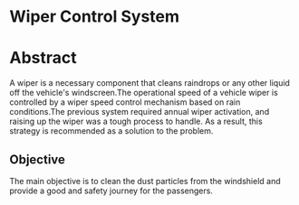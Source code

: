 # Wiper Control System
# Abstract
A wiper is a necessary component that cleans raindrops or any other liquid off the vehicle's windscreen.The operational speed of a vehicle wiper is controlled by a wiper speed control mechanism based on rain conditions.The previous system required annual wiper activation, and raising up the wiper was a tough process to handle. As a result, this strategy is recommended as a solution to the problem.
## Objective
The main objective is to clean the dust particles from the windshield and provide a good and safety journey for the passengers.
